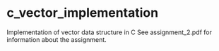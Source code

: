 # c_vector_implementation
Implementation of vector data structure in C
See assignment_2.pdf for information about the assignment.
